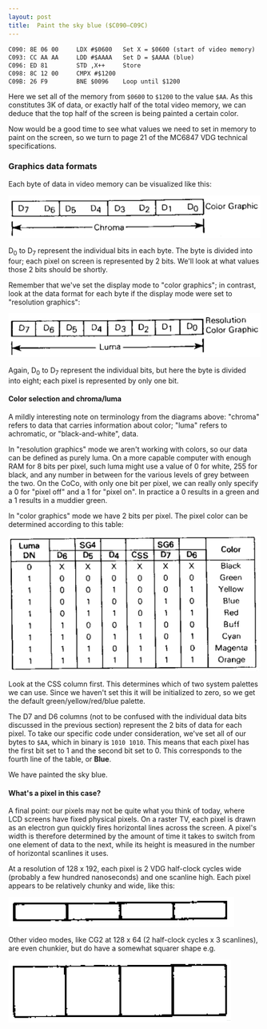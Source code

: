 ```yaml
---
layout: post
title:  Paint the sky blue ($C090—C09C)
---
```


```
C090: 8E 06 00     LDX #$0600   Set X = $0600 (start of video memory)
C093: CC AA AA     LDD #$AAAA   Set D = $AAAA (blue)
C096: ED 81        STD ,X++     Store
C098: 8C 12 00     CMPX #$1200  
C09B: 26 F9        BNE $0096    Loop until $1200
```

Here we set all of the memory from `$0600` to `$1200` to the value `$AA`. As this constitutes 3K of data, or exactly half of the total video memory, we can deduce that the top half of the screen is being painted a certain color.

Now would be a good time to see what values we need to set in memory to paint on the screen, so we turn to page 21 of the MC6847 VDG technical specifications.

### Graphics data formats
Each byte of data in video memory can be visualized like this:

![Color Graphics Data Format](../images/Color_Graphic_Data_Format.png)

D<sub>0</sub> to D<sub>7</sub> represent the individual bits in each byte. The byte is divided into four; each pixel on screen is represented by 2 bits. We'll look at what values those 2 bits should be shortly.

Remember that we've set the display mode to "color graphics"; in contrast, look at the data format for each byte if the display mode were set to "resolution graphics":

![Resolution Graphics Data Format](../images/Resolution_Graphic_Data_Format.png "Resolution Graphics Data Format")

Again, D<sub>0</sub> to D<sub>7</sub> represent the individual bits, but here the byte is divided into eight; each pixel is represented by only one bit.

#### Color selection and chroma/luma
A mildly interesting note on terminology from the diagrams above: "chroma" refers to data that carries information about color; "luma" refers to achromatic, or "black-and-white", data. 

In "resolution graphics" mode we aren't working with colors, so our data can be defined as purely luma. On a more capable computer with enough RAM for 8 bits per pixel, such luma might use a value of 0 for white, 255 for black, and any number in between for the various levels of grey between the two. On the CoCo, with only one bit per pixel, we can really only specify a 0 for "pixel off" and a 1 for "pixel on". In practice a 0 results in a green and a 1 results in a muddier green.

In "color graphics" mode we have 2 bits per pixel. The pixel color can be determined according to this table:

![Color selection on the MC6847](../images/Color_Selection_Data.png "Color selection on the MC6847")

Look at the CSS column first. This determines which of two system palettes we can use. Since we haven't set this it will be initialized to zero, so we get the default green/yellow/red/blue palette.

The D7 and D6 columns (not to be confused with the individual data bits discussed in the previous section) represent the 2 bits of data for each pixel. To take our specific code under consideration, we've set all of our bytes to `$AA`, which in binary is `1010 1010`. This means that each pixel has the first bit set to 1 and the second bit set to 0. This corresponds to the fourth line of the table, or **Blue**.

We have painted the sky blue.

#### What's a pixel in this case?
A final point: our pixels may not be quite what you think of today, where LCD screens have fixed physical pixels. On a raster TV, each pixel is drawn as an electron gun quickly fires horizontal lines across the screen. A pixel's width is therefore determined by the amount of time it takes to switch from one element of data to the next, while its height is measured in the number of horizontal scanlines it uses.

At a resolution of 128 x 192, each pixel is 2 VDG half-clock cycles wide (probably a few hundred nanoseconds) and one scanline high. Each pixel appears to be relatively chunky and wide, like this:

![Pixel shape for CG6](../images/Pixel_Shape_CG6.png "Pixel shape for CG6")

Other video modes, like CG2 at 128 x 64 (2 half-clock cycles x 3 scanlines), are even chunkier, but do have a somewhat squarer shape e.g.

![Pixel shape for CG2](../images/Pixel_Shape_CG2.png "Pixel shape for CG2")
